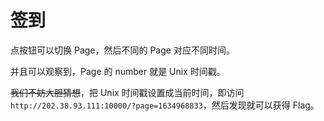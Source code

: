# 签到

点按钮可以切换 Page，然后不同的 Page 对应不同时间。

并且可以观察到，Page 的 number 就是 Unix 时间戳。

<del>我们不妨大胆猜想</del>，把 Unix 时间戳设置成当前时间，即访问 `http://202.38.93.111:10000/?page=1634968833`，然后发现就可以获得 Flag。
